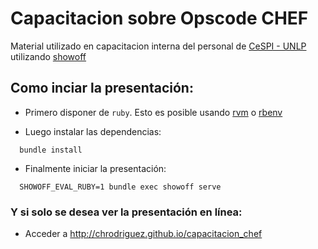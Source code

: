 # Capacitacion sobre Opscode CHEF

Material utilizado en capacitacion interna del personal de [CeSPI -
UNLP](http://www.cespi.unlp.edu.ar) utilizando
[showoff](https://github.com/schacon/showoff)

## Como inciar la presentación:

* Primero disponer de `ruby`. Esto es posible usando [rvm](https://rvm.io) o
  [rbenv](http://rbenv.org)

* Luego instalar las dependencias:
```
  bundle install
```
* Finalmente iniciar la presentación:
```
  SHOWOFF_EVAL_RUBY=1 bundle exec showoff serve
```

### Y si solo se desea ver la presentación en línea:

* Acceder a http://chrodriguez.github.io/capacitacion_chef
